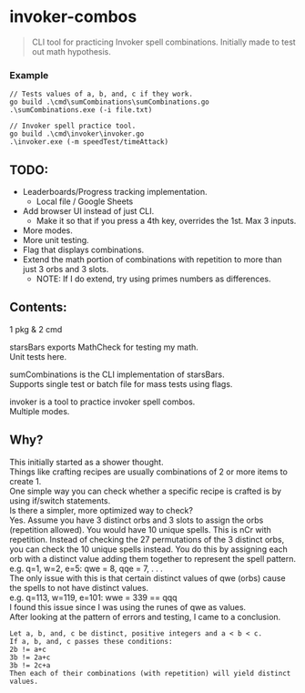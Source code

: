# invoker-combos

> CLI tool for practicing Invoker spell combinations. Initially made to test out math hypothesis.

### Example
```shell
// Tests values of a, b, and, c if they work.
go build .\cmd\sumCombinations\sumCombinations.go
.\sumCombinations.exe (-i file.txt)

// Invoker spell practice tool.
go build .\cmd\invoker\invoker.go 
.\invoker.exe (-m speedTest/timeAttack)
```

## TODO:
* Leaderboards/Progress tracking implementation.
    * Local file / Google Sheets
* Add browser UI instead of just CLI.
    * Make it so that if you press a 4th key, overrides the 1st. Max 3 inputs.
* More modes.
* More unit testing.
* Flag that displays combinations.
* Extend the math portion of combinations with repetition to more than just 3 orbs and 3 slots.
    * NOTE: If I do extend, try using primes numbers as differences.  

## Contents:
1 pkg & 2 cmd

starsBars exports MathCheck for testing my math.  
    Unit tests here.

sumCombinations is the CLI implementation of starsBars.  
    Supports single test or batch file for mass tests using flags.

invoker is a tool to practice invoker spell combos.  
    Multiple modes.

## Why?
This initially started as a shower thought.  
Things like crafting recipes are usually combinations of 2 or more items to create 1.  
One simple way you can check whether a specific recipe is crafted is by using if/switch statements.  
Is there a simpler, more optimized way to check?  
Yes. Assume you have 3 distinct orbs and 3 slots to assign the orbs (repetition allowed). You would have 10 unique spells. This is nCr with repetition. Instead of checking the 27 permutations of the 3 distinct orbs, you can check the 10 unique spells instead. You do this by assigning each orb with a distinct value adding them together to represent the spell pattern.  
	e.g. q=1, w=2, e=5: qwe = 8, qqe = 7, . . .   
The only issue with this is that certain distinct values of qwe (orbs) cause the spells to not have distinct values.  
	e.g. q=113, w=119, e=101: wwe = 339 == qqq  
    I found this issue since I was using the runes of qwe as values.  
After looking at the pattern of errors and testing, I came to a conclusion.  

```
Let a, b, and, c be distinct, positive integers and a < b < c.  
If a, b, and, c passes these conditions:  
2b != a+c   
3b != 2a+c  
3b != 2c+a  
Then each of their combinations (with repetition) will yield distinct values.
```